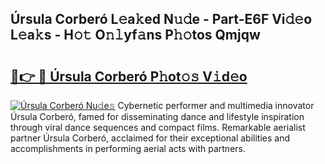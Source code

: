 ## Úrsula Corberó L𝚎a𝚔ed N𝚞𝚍e - Part-E6F Vi𝚍𝚎o L𝚎a𝚔s - H𝚘𝚝 O𝚗𝚕yf𝚊ns P𝚑𝚘tos Qmjqw

# <h2><a href="http://kf35tfc.oniu.top/?m=%c3%9arsula+Corber%c3%b3">🔗👉 🔴 Úrsula Corberó P𝚑ot𝚘𝚜 V𝚒d𝚎o</a></h2>

[![Úrsula Corberó Nu𝚍e𝚜](https://i.imgur.com/0qMVB7G.gif)](http://kf35tfc.oniu.top/?m=%c3%9arsula+Corber%c3%b3)
Cybernetic performer and multimedia innovator Úrsula Corberó, famed for disseminating dance and lifestyle inspiration through viral dance sequences and compact films. Remarkable aerialist partner Úrsula Corberó, acclaimed for their exceptional abilities and accomplishments in performing aerial acts with partners.  

